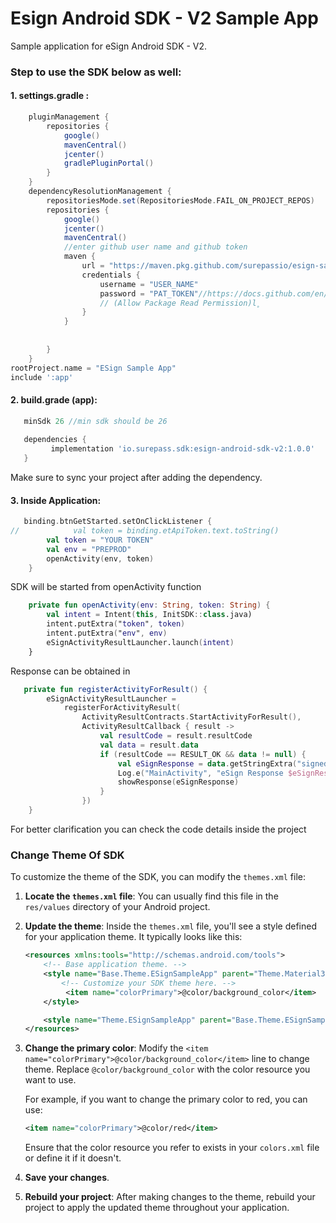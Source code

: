# Esign Android SDK - V2 Sample App

Sample application for eSign Android SDK - V2.
### Step to use the SDK below as well:
#### 1. settings.gradle :
```gradle
    pluginManagement {
        repositories {
            google()
            mavenCentral()
            jcenter()
            gradlePluginPortal()
        }
    }
    dependencyResolutionManagement {
        repositoriesMode.set(RepositoriesMode.FAIL_ON_PROJECT_REPOS)
        repositories {
            google()
            jcenter()
            mavenCentral()
            //enter github user name and github token
            maven {
                url = "https://maven.pkg.github.com/surepassio/esign-sample-app"
                credentials {
                    username = "USER_NAME"
                    password = "PAT_TOKEN"//https://docs.github.com/en/github/authenticating-to-github/keeping-your-account-and-data-secure/creating-a-personal-access-token
                    // (Allow Package Read Permission)l̥
                }
            }
    
    
        }
    }
rootProject.name = "ESign Sample App"
include ':app'
```

#### 2. build.grade (app):
```groovy
   minSdk 26 //min sdk should be 26
   
   dependencies {
         implementation 'io.surepass.sdk:esign-android-sdk-v2:1.0.0'
   }
```
Make sure to sync your project after adding the dependency.
#### 3. Inside Application:
```kotlin
   binding.btnGetStarted.setOnClickListener {
//            val token = binding.etApiToken.text.toString()
        val token = "YOUR TOKEN"
        val env = "PREPROD"
        openActivity(env, token)
    }
```
SDK will be started from openActivity function
```kotlin 
    private fun openActivity(env: String, token: String) {
        val intent = Intent(this, InitSDK::class.java)
        intent.putExtra("token", token)
        intent.putExtra("env", env)
        eSignActivityResultLauncher.launch(intent)
    }
```
Response can be obtained in 
```kotlin 
   private fun registerActivityForResult() {
        eSignActivityResultLauncher =
            registerForActivityResult(
                ActivityResultContracts.StartActivityForResult(),
                ActivityResultCallback { result ->
                    val resultCode = result.resultCode
                    val data = result.data
                    if (resultCode == RESULT_OK && data != null) {
                        val eSignResponse = data.getStringExtra("signedResponse")
                        Log.e("MainActivity", "eSign Response $eSignResponse")
                        showResponse(eSignResponse)
                    }
                })
    }
```
For better clarification you can check the code details inside the project

### Change Theme Of SDK

To customize the theme of the SDK, you can modify the `themes.xml` file:

1. **Locate the `themes.xml` file**:
   You can usually find this file in the `res/values` directory of your Android project.

2. **Update the theme**:
   Inside the `themes.xml` file, you'll see a style defined for your application theme. It typically looks like this:

   ```xml
   <resources xmlns:tools="http://schemas.android.com/tools">
       <!-- Base application theme. -->
       <style name="Base.Theme.ESignSampleApp" parent="Theme.Material3.DayNight.NoActionBar">
           <!-- Customize your SDK theme here. -->
            <item name="colorPrimary">@color/background_color</item>
       </style>

       <style name="Theme.ESignSampleApp" parent="Base.Theme.ESignSampleApp" />
   </resources>
   ```

3. **Change the primary color**:
   Modify the `<item name="colorPrimary">@color/background_color</item>` line to change theme. Replace `@color/background_color` with the color resource you want to use.

   For example, if you want to change the primary color to red, you can use:

   ```xml
   <item name="colorPrimary">@color/red</item>
   ```

   Ensure that the color resource you refer to exists in your `colors.xml` file or define it if it doesn't.

4. **Save your changes**.

5. **Rebuild your project**:
   After making changes to the theme, rebuild your project to apply the updated theme throughout your application.
